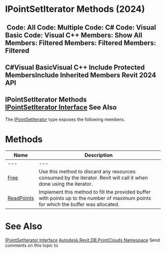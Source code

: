 # IPointSetIterator Methods (2024)

﻿
 Code: All Code: Multiple Code: C# Code: Visual Basic Code: Visual C++  Members: Show All Members: Filtered Members: Filtered Members: Filtered   
---  
C#Visual BasicVisual C++
Include Protected MembersInclude Inherited Members
Revit 2024 API  
---  
IPointSetIterator Methods  
[IPointSetIterator Interface](fc13e8dc-133b-bb47-a784-d42608a7d8e4.md "IPointSetIterator Interface") See Also  
---  
The [IPointSetIterator](fc13e8dc-133b-bb47-a784-d42608a7d8e4.md "IPointSetIterator Interface") type exposes the following members.
# Methods
| Name | Description |
| --- | --- |
| --- | --- | --- |
| [Free](2ea93038-7c58-eec5-5f1a-801e918cb8ac.md "Free Method") | Use this method to discard any resources consumed by the iterator. Revit will call it when done using the iterator. |
| [ReadPoints](fc6673a0-7994-6d89-c267-cad26cf6dcd0.md "ReadPoints Method") | Implement this method to fill the provided buffer with points up to the number of maximum points for which the buffer was allocated. |

# See Also
[IPointSetIterator Interface](fc13e8dc-133b-bb47-a784-d42608a7d8e4.md "IPointSetIterator Interface")
[Autodesk.Revit.DB.PointClouds Namespace](5974062a-47d4-c7bb-16f2-d5dd193bd170.md "Autodesk.Revit.DB.PointClouds Namespace")
Send comments on this topic to 